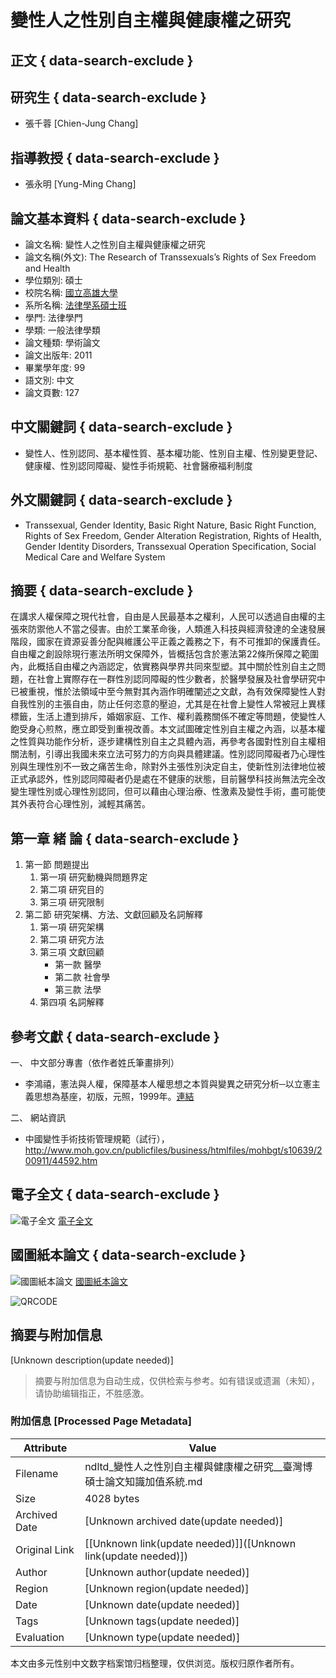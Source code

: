 # 變性人之性別自主權與健康權之研究

## 正文 { data-search-exclude }


## 研究生 { data-search-exclude }
- 張千蓉 [Chien-Jung Chang]

## 指導教授 { data-search-exclude }
- 張永明 [Yung-Ming Chang]

## 論文基本資料 { data-search-exclude }
- 論文名稱: 變性人之性別自主權與健康權之研究
- 論文名稱(外文): The Research of Transsexuals’s Rights of Sex Freedom and Health
- 學位類別: 碩士
- 校院名稱: [國立高雄大學](https://www.ncl.edu.tw/)
- 系所名稱: [法律學系碩士班](https://www.ncl.edu.tw/)
- 學門: 法律學門
- 學類: 一般法律學類
- 論文種類: 學術論文
- 論文出版年: 2011
- 畢業學年度: 99
- 語文別: 中文
- 論文頁數: 127

## 中文關鍵詞 { data-search-exclude }
- 變性人、性別認同、基本權性質、基本權功能、性別自主權、性別變更登記、健康權、性別認同障礙、變性手術規範、社會醫療福利制度

## 外文關鍵詞 { data-search-exclude }
- Transsexual, Gender Identity, Basic Right Nature, Basic Right Function, Rights of Sex Freedom, Gender Alteration Registration, Rights of Health, Gender Identity Disorders, Transsexual Operation Specification, Social Medical Care and Welfare System

## 摘要 { data-search-exclude }
在講求人權保障之現代社會，自由是人民最基本之權利，人民可以透過自由權的主張來防禦他人不當之侵害。由於工業革命後，人類進入科技與經濟發達的全速發展階段，國家在資源妥善分配與維護公平正義之義務之下，有不可推卸的保護責任。自由權之創設除現行憲法所明文保障外，皆概括包含於憲法第22條所保障之範圍內，此概括自由權之內涵認定，依實務與學界共同來型塑。其中關於性別自主之問題，在社會上實際存在一群性別認同障礙的性少數者，於醫學發展及社會學研究中已被重視，惟於法領域中至今無對其內涵作明確闡述之文獻，為有效保障變性人對自我性別的主張自由，防止任何恣意的壓迫，尤其是在社會上變性人常被冠上異樣標籤，生活上遭到排斥，婚姻家庭、工作、權利義務關係不確定等問題，使變性人飽受身心煎熬，應立即受到重視改善。本文試圖確定性別自主權之內涵，以基本權之性質與功能作分析，逐步建構性別自主之具體內涵，再參考各國對性別自主權相關法制，引導出我國未來立法可努力的方向與具體建議。性別認同障礙者乃心理性別與生理性別不一致之痛苦生命，除對外主張性別決定自主，使新性別法律地位被正式承認外，性別認同障礙者仍是處在不健康的狀態，目前醫學科技尚無法完全改變生理性別或心理性別認同，但可以藉由心理治療、性激素及變性手術，盡可能使其外表符合心理性別，減輕其痛苦。

## 第一章 緒 論 { data-search-exclude }
1. 第一節 問題提出
    1. 第一項 研究動機與問題界定
    2. 第二項 研究目的
    3. 第三項 研究限制
2. 第二節 研究架構、方法、文獻回顧及名詞解釋
    1. 第一項 研究架構
    2. 第二項 研究方法
    3. 第三項 文獻回顧
        - 第一款 醫學
        - 第二款 社會學
        - 第三款 法學
    4. 第四項 名詞解釋

## 參考文獻 { data-search-exclude }
一、 中文部分專書（依作者姓氏筆畫排列）
- 李鴻禧，憲法與人權，保障基本人權思想之本質與變異之研究分析─以立憲主義思想為基座，初版，元照，1999年。[連結](https://tpl.ncl.edu.tw/NclService/JournalContentDetail?SysId=A79017273)

二、 網站資訊
- 中國變性手術技術管理規範（試行），http://www.moh.gov.cn/publicfiles/business/htmlfiles/mohbgt/s10639/200911/44592.htm

## 電子全文 { data-search-exclude }
![電子全文](/gs32/nclcdr//image/book-open.png) [電子全文](#XXX "電子全文")

## 國圖紙本論文 { data-search-exclude }
![國圖紙本論文](/gs32/nclcdr//image/book1-open.png) [國圖紙本論文](#XXX "國圖紙本論文")

![QRCODE](/gs32/nclcdr//qrcode/099NUK05194038-tw.gif)
<!-- tcd_original_link https://ndltd.ncl.edu.tw/r/uy2um7 -->


## 摘要与附加信息

<!-- tcd_abstract -->
[Unknown description(update needed)]
<!-- tcd_abstract_end -->

> 摘要与附加信息为自动生成，仅供检索与参考。如有错误或遗漏（未知），请协助编辑指正，不胜感激。

### 附加信息 [Processed Page Metadata]

| Attribute       | Value                                  |
|-----------------|----------------------------------------|
| Filename        | ndltd_變性人之性別自主權與健康權之研究__臺灣博碩士論文知識加值系統.md                             |
| Size            | 4028 bytes                           |
| Archived Date   | [Unknown archived date(update needed)]                             |
| Original Link   | [[Unknown link(update needed)]]([Unknown link(update needed)])                       |
| Author          | [Unknown author(update needed)]                               |
| Region          | [Unknown region(update needed)]                               |
| Date            | [Unknown date(update needed)]                                 |
| Tags            | [Unknown tags(update needed)]                                 |
| Evaluation            | [Unknown type(update needed)]                                 |
<!-- tcd_table_end -->

本文由多元性别中文数字档案馆归档整理，仅供浏览。版权归原作者所有。
